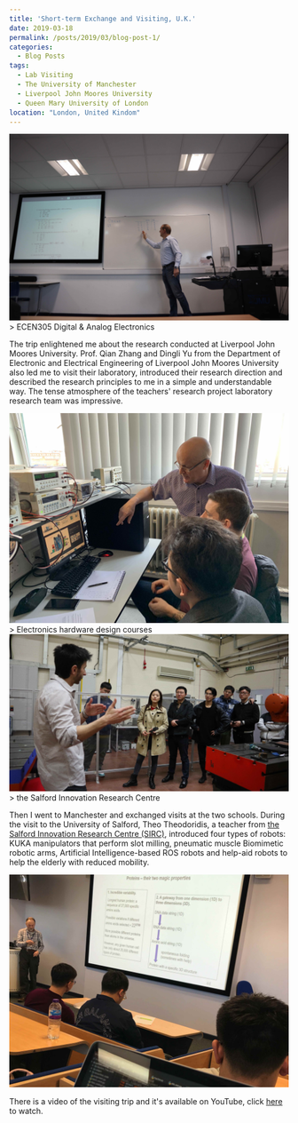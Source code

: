 ```yaml
---
title: 'Short-term Exchange and Visiting, U.K.'
date: 2019-03-18
permalink: /posts/2019/03/blog-post-1/
categories:
  - Blog Posts
tags:
  - Lab Visiting
  - The University of Manchester
  - Liverpool John Moores University
  - Queen Mary University of London
location: "London, United Kindom"
---
```

<img src='/images/digital_class.jpg' width = "600">
> ECEN305 Digital & Analog Electronics


The trip enlightened me about the research conducted at Liverpool John Moores University. Prof. Qian Zhang and Dingli Yu from the Department of Electronic and Electrical Engineering of Liverpool John Moores University also led me to visit their laboratory, introduced their research direction and described the research principles to me in a simple and understandable way. The tense atmosphere of the teachers' research project laboratory research team was impressive.

<img src='/images/IMG_6637.jpg'>
> Electronics hardware design courses

<img src='/images/IMG_5528.jpg'>
> the Salford Innovation Research Centre


Then I went to Manchester and exchanged visits at the two schools. During the visit to the University of Salford, Theo Theodoridis, a teacher from [the Salford Innovation Research Centre (SIRC)](https://www.salford.ac.uk/research/sirc), introduced four types of robots: KUKA manipulators that perform slot milling, pneumatic muscle Biomimetic robotic arms, Artificial Intelligence-based ROS robots and help-aid robots to help the elderly with reduced mobility.


<img src='/images/IMG_6273.jpg'>

There is a video of the visiting trip and it's available on YouTube, click [here](https://www.youtube.com/watch?v=ZNOr8hUUHow&t=11s) to watch.

